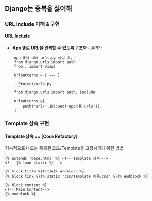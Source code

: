 ## Django는 중복을 싫어해

### URL Include 이해 & 구현

#### URL Include
   - **App 별로 URL을 관리할 수 있도록 구조화**
    - APP :
```
    App 폴더 내에 urls.py 생성 후,
    from django.urls import path
    from . import views

    Urlpatterns = [ ~~~ ]
    ```
    - Project/urls.py
    ```
    from django.urls import path, include

    urlpatterns =[
        path('url/',inlcued('app이름.urls')),
    ]
```

### Template 상속 구현

#### Template 상속 == [Code Refactory]
지속적으로 나오는 중복된 코드/Template을 고정시키기 위한 방법

```
{% extends 'base.html' %} <!-- Template 상속 -->
<!-- {% load static %} -->

{% block title %}Title{% endblock %}
{% block link %}{% static 'css/Template 이름/css' %}{% endblock %}

{% block content %}
<!-- Main Content-->
{% endblock %}
```
